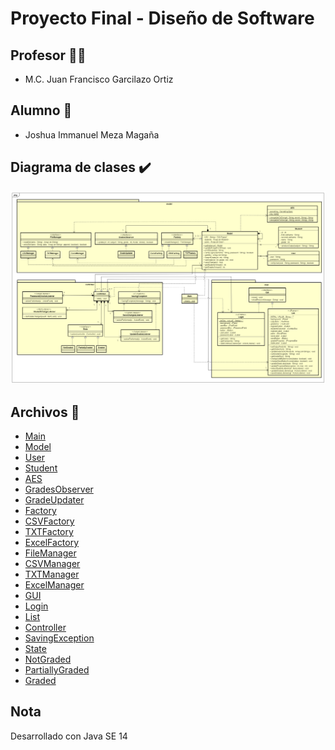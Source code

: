 # Proyecto Final - Diseño de Software

## Profesor :man_teacher:

- M.C. Juan Francisco Garcilazo Ortiz

## Alumno :space_invader:

- Joshua Immanuel Meza Magaña

## Diagrama de clases :heavy_check_mark:

<img src="./.github/DiagramaClasesFinal.png" alt="Diagrama de clases">

## Archivos :file_folder:

- [Main](./src/main/java/Main.java)
- [Model](./src/main/java/model/Model.java)
- [User](./src/main/java/model/User.java)
- [Student](./src/main/java/model/Student.java)
- [AES](./src/main/java/model/AES.java)
- [GradesObserver](./src/main/java/model/GradesObserver.java)
- [GradeUpdater](./src/main/java/model/GradeUpdater.java)
- [Factory](./src/main/java/model/Factory.java)
- [CSVFactory](./src/main/java/model/CSVFactory.java)
- [TXTFactory](./src/main/java/model/TXTFactory.java)
- [ExcelFactory](./src/main/java/model/ExcelFactory.java)
- [FileManager](./src/main/java/model/FileManager.java)
- [CSVManager](./src/main/java/model/CSVManager.java)
- [TXTManager](./src/main/java/model/TXTManager.java)
- [ExcelManager](./src/main/java/model/ExcelManager.java)
- [GUI](./src/main/java/view/GUI.java)
- [Login](./src/main/java/view/Login.java)
- [List](./src/main/java/view/List.java)
- [Controller](./src/main/java/controller/Controller.java)
- [SavingException](./src/main/java/controller/SavingException.java)
- [State](./src/main/java/controller/State.java)
- [NotGraded](./src/main/java/controller/NotGraded.java)
- [PartiallyGraded](./src/main/java/controller/PartiallyGraded.java)
- [Graded](./src/main/java/controller/Graded.java)

## Nota

Desarrollado con Java SE 14
